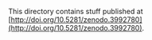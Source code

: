 This directory contains stuff published at [http://doi.org/10.5281/zenodo.3992780](http://doi.org/10.5281/zenodo.3992780).
